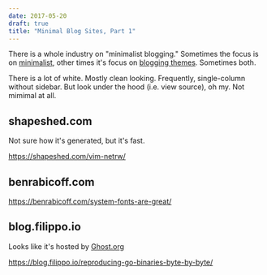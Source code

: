 ```yaml
---
date: 2017-05-20
draft: true
title: "Minimal Blog Sites, Part 1"
---
```


There is a whole industry on "minimalist blogging." Sometimes the focus is on [minimalist](http://www.theminimalists.com), other times it's focus on [blogging themes](https://bylt.me/get/tru/).   Sometimes both.

There is a lot of white.  Mostly clean looking.  Frequently, single-column without sidebar.  But look under the hood (i.e. view source), oh my.  Not mimimal at all.


## shapeshed.com

Not sure how it's generated, but it's fast.

https://shapeshed.com/vim-netrw/

## benrabicoff.com

https://benrabicoff.com/system-fonts-are-great/

## blog.filippo.io

Looks like it's hosted by [Ghost.org](https://ghost.org)

https://blog.filippo.io/reproducing-go-binaries-byte-by-byte/
